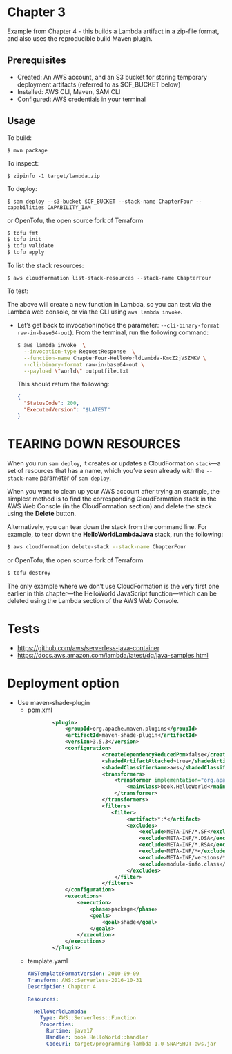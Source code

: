 # Chapter 3

Example from Chapter 4 - this builds a Lambda artifact in a zip-file format, and also
uses the reproducible build Maven plugin.

## Prerequisites

* Created: An AWS account, and an S3 bucket for storing temporary deployment artifacts (referred to as $CF_BUCKET below)
* Installed: AWS CLI, Maven, SAM CLI
* Configured: AWS credentials in your terminal

## Usage

To build:

```
$ mvn package
```

To inspect:

```
$ zipinfo -1 target/lambda.zip
```

To deploy:

```
$ sam deploy --s3-bucket $CF_BUCKET --stack-name ChapterFour --capabilities CAPABILITY_IAM
```
or OpenTofu, the open source fork of Terraform
```bash
$ tofu fmt
$ tofu init 
$ tofu validate
$ tofu apply
```

To list the stack resources:
```
$ aws cloudformation list-stack-resources --stack-name ChapterFour
```

To test:

The above will create a new function in Lambda, so you can test via the Lambda web console,
or via the CLI using `aws lambda invoke`.
 
* Let’s get back to invocation(notice the parameter: `--cli-binary-format raw-in-base64-out`). From the terminal, run the following command:
  ```bash
  $ aws lambda invoke  \
    --invocation-type RequestResponse  \
    --function-name ChapterFour-HelloWorldLambda-KmcZ2jVSZMKV \
    --cli-binary-format raw-in-base64-out \
    --payload \"world\" outputfile.txt
  ```
  This should return the following:
  ```json
  {
    "StatusCode": 200,
    "ExecutedVersion": "$LATEST"
  }
  ```

# TEARING DOWN RESOURCES
When you run `sam deploy`, it creates or updates a CloudFormation `stack`—a set of resources that has a name, which you’ve seen already with the `--stack-name` parameter of `sam deploy`.

When you want to clean up your AWS account after trying an example, the simplest method is to find the corresponding CloudFormation stack in the AWS Web Console (in the CloudFormation section) and delete the stack using the **Delete** button.

Alternatively, you can tear down the stack from the command line. For example, to tear down the **HelloWorldLambdaJava** stack, run the following:
```bash
$ aws cloudformation delete-stack --stack-name ChapterFour 
```
or OpenTofu, the open source fork of Terraform
```bash
$ tofu destroy
```
The only example where we don’t use CloudFormation is the very first one earlier in this chapter—the HelloWorld JavaScript function—which can be deleted using the Lambda section of the AWS Web Console.

# Tests
* https://github.com/aws/serverless-java-container
* https://docs.aws.amazon.com/lambda/latest/dg/java-samples.html


# Deployment option
* Use  maven-shade-plugin
  * pom.xml
    ```xml
            <plugin>
                <groupId>org.apache.maven.plugins</groupId>
                <artifactId>maven-shade-plugin</artifactId>
                <version>3.5.3</version>
                <configuration>
                            <createDependencyReducedPom>false</createDependencyReducedPom>
                            <shadedArtifactAttached>true</shadedArtifactAttached>
                            <shadedClassifierName>aws</shadedClassifierName>
                            <transformers>
                                <transformer implementation="org.apache.maven.plugins.shade.resource.ManifestResourceTransformer">
                                    <mainClass>book.HelloWorld</mainClass>
                                </transformer>
                            </transformers> 
                            <filters>
                               <filter>
                                    <artifact>*:*</artifact>
                                    <excludes>
                                        <exclude>META-INF/*.SF</exclude>
                                        <exclude>META-INF/*.DSA</exclude>
                                        <exclude>META-INF/*.RSA</exclude>
                                        <exclude>META-INF/*</exclude>
                                        <exclude>META-INF/versions/**</exclude>
                                        <exclude>module-info.class</exclude>
                                    </excludes>
                                </filter>
                            </filters> 
                </configuration>
                <executions>
                    <execution>
                        <phase>package</phase>
                        <goals>
                            <goal>shade</goal>
                        </goals> 
                    </execution>
                </executions>
            </plugin>
    ```
  * template.yaml
    ```yaml
    AWSTemplateFormatVersion: 2010-09-09
    Transform: AWS::Serverless-2016-10-31
    Description: Chapter 4

    Resources:

      HelloWorldLambda:
        Type: AWS::Serverless::Function
        Properties:
          Runtime: java17
          Handler: book.HelloWorld::handler
          CodeUri: target/programming-lambda-1.0-SNAPSHOT-aws.jar
    ```  